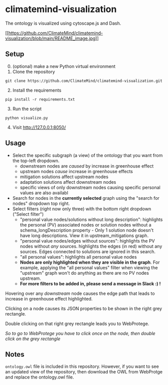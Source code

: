 # climatemind-visualization

The ontology is visualized using cytoscape.js and Dash. 

[[https://github.com/ClimateMind/climatemind-visualization/blob/main/README_image.jpg]]

## Setup

0. (optional) make a new Python virtual environment
1. Clone the repository

```
git clone https://github.com/ClimateMind/climatemind-visualization.git
```
2. Install the requirements
```
pip install -r requirements.txt
```
3. Run the script
```
python visualize.py
```
4. Visit http://127.0.0.1:8050/

## Usage
 - Select the specific subgraph (a view) of the ontology that you want from the top-left dropdown.
    - downstream nodes are *caused* by increase in greenhouse effect
    - upstream nodes *cause* increase in greenhouse effects
    - mitigation solutions affect upstream nodes
    - adaptation solutions affect downstream nodes
    - specific views of only downstream nodes causing specific personal values are also availabl
 - Search for nodes in the **currently selected** graph using the "search for nodes" dropdown top right.
 - Select filters (right now only three) with the bottom right dropdown ("Select filter")
     - "personal value nodes/solutions without long description": highlights the personal (PV) associated nodes or solution nodes without a schema_longDescription property
            - Only 1 solution node doesn't have long descriptions. View it in upstream_mitigations graph.
     - "personal value nodes/edges without sources": highlights the PV nodes without *any* sources. highlights the edges (in red) without any sources. Edges connected to solutions are ignored in this search.
     - "all personal values": highlights all personal value nodes
     - **Nodes are only highlighted when they are visible in the graph**. For example, applying the "all personal values" filter when viewing the "upstream" graph won't do anything as there are no PV nodes upstream.
     - **For more filters to be added in, please send a message in Slack :) !**

Hovering over any *downstream* node causes the edge path that leads to increase in greenhouse effect highlighted.

Clicking on a node causes its JSON properties to be shown in the right grey rectangle.

Double clicking on that right grey rectangle leads you to WebProtege.

*So to go to WebProtege you have to click once on the node, then double click on the grey rectangle*

## Notes
```ontology.owl``` file is included in this repository. However, if you want to see an updated view of the repository, then download the OWL from WebProtge and replace the ontology.owl file.